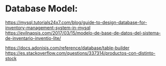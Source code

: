 # Database Model:

https://mysql.tutorials24x7.com/blog/guide-to-design-database-for-inventory-management-system-in-mysql
https://evilnapsis.com/2017/03/15/modelo-de-base-de-datos-del-sistema-de-inventario-inventio-lite/

https://docs.adonisjs.com/reference/database/table-builder
https://es.stackoverflow.com/questions/337314/productos-con-distinto-stock